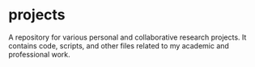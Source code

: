# projects
A repository for various personal and collaborative research projects. It contains code, scripts, and other files related to my academic and professional work.
